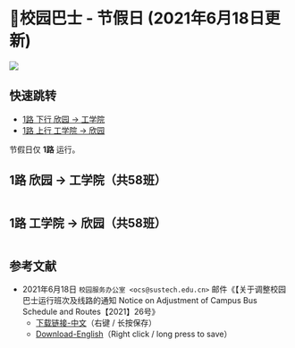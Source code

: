 # 🚌校园巴士 - 节假日 (2021年6月18日更新)

<a data-fancybox title="" href="https://cdn.jsdelivr.net/gh/sustc/sustech-online-ng@master/docs/transport/busline2.png">![](./busline2.png)</a>

## 快速跳转
* [1路 下行 欣园 → 工学院](#_1路-欣园-→-工学院-共58班)
* [1路 上行 工学院 → 欣园](#_1路-工学院-→-欣园-共58班)

节假日仅 **1路** 运行。

## 1路 欣园 → 工学院（共58班）

<!-- <ClientOnly> -->

<!-- 欣园到工学院 -->
<div id="bus-table-hl2coe">
    <table class="dataTable" id="holi-bus-hl2coe">
    </table>
</div>
<!-- </ClientOnly> -->

## 1路 工学院 → 欣园（共58班）

<!-- 工学院到欣园 -->
<div id="bus-table-coe2hl">
    <table class="dataTable" id="holi-bus-coe2hl">
    </table>
</div>
<!-- </ClientOnly> -->

## 参考文献

* 2021年6月18日 `校园服务办公室 <ocs@sustech.edu.cn>` 邮件《【关于调整校园巴士运行班次及线路的通知 Notice on Adjustment of Campus Bus Schedule and Routes【2021】26号》
    * [下载链接-中文](https://cdn.jsdelivr.net/gh/sustc/sustech-online-ng@master/docs/transport/Campus_Bus_Schedule_2021_06_CN.pdf)（右键 / 长按保存）
    * [Download-English](https://cdn.jsdelivr.net/gh/sustc/sustech-online-ng@master/docs/transport/Campus_Bus_Schedule_2021_06_EN.pdf)（Right click / long press to save）

<script>
  export default {
    mounted () {
    function getTime(MinBefore) {
        // 获取x分钟前的时间
        var date = new Date();
        date.setMinutes(date.getMinutes() - MinBefore);
        var h = date.getHours();
        var hour = (h < 10) ? "0" + h : h;
        var m = date.getMinutes();
        var min = (m < 10) ? "0" + m : m;
        return hour + ":" + min;
    }

    function update_bus_status(bus_time_table) {
        var now_20 = getTime(20);
        var now = getTime(0);
        var now_row_index = 0;
        for (var i = 0, len = bus_time_table.length; i < len; i++) {
            if (bus_time_table[i][0] < now_20) {
                bus_time_table[i][2] = "已到达";
                now_row_index = i;
            } else if (bus_time_table[i][0] < now) {
                bus_time_table[i][2] = "在途中";
            } else {
                bus_time_table[i][2] = "未发车";
            }
        }
        return { "row": now_row_index, "now_table": bus_time_table }
    }

    // 欣园 → 科研楼
    var bus_data_json = {
        "coe2hl":[
            ["07:20","",""],
            ["07:40","",""],
            ["08:00","",""],
            ["08:20","",""],
            ["08:40","",""],
            ["09:00","",""],
            ["09:20","",""],
            ["09:40","",""],
            ["10:00","",""],
            ["10:20","",""],
            ["10:40","",""],
            ["11:00","",""],
            ["11:10","",""],
            ["11:20","",""],
            ["11:30","",""],
            ["11:40","",""],
            ["11:50","",""],
            ["12:00","",""],
            ["12:10","",""],
            ["12:20","",""],
            ["12:30","",""],
            ["12:40","",""],
            ["12:50","",""],
            ["13:00","",""],
            ["13:20","",""],
            ["13:40","",""],
            ["14:00","",""],
            ["14:20","",""],
            ["14:40","",""],
            ["15:00","",""],
            ["15:20","",""],
            ["15:40","",""],
            ["16:00","",""],
            ["16:20","",""],
            ["16:40","",""],
            ["17:00","",""],
            ["17:10","",""],
            ["17:20","",""],
            ["17:30","",""],
            ["17:40","",""],
            ["17:50","",""],
            ["18:00","",""],
            ["18:10","",""],
            ["18:20","",""],
            ["18:30","",""],
            ["18:40","",""],
            ["18:50","",""],
            ["19:00","",""],
            ["19:20","",""],
            ["19:40","",""],
            ["20:00","",""],
            ["20:20","",""],
            ["20:40","",""],
            ["21:00","",""],
            ["21:20","",""],
            ["21:40","",""],
            ["22:00","",""],
            ["22:20","",""],],
        "hl2coe":[
            ["07:00","",""],
            ["07:20","",""],
            ["07:40","",""],
            ["08:00","",""],
            ["08:20","",""],
            ["08:40","",""],
            ["09:00","",""],
            ["09:20","",""],
            ["09:40","",""],
            ["10:00","",""],
            ["10:20","",""],
            ["10:40","",""],
            ["11:00","",""],
            ["11:10","",""],
            ["11:20","",""],
            ["11:30","",""],
            ["11:40","",""],
            ["11:50","",""],
            ["12:00","",""],
            ["12:10","",""],
            ["12:20","",""],
            ["12:30","",""],
            ["12:40","",""],
            ["12:50","",""],
            ["13:00","",""],
            ["13:20","",""],
            ["13:40","",""],
            ["14:00","",""],
            ["14:20","",""],
            ["14:40","",""],
            ["15:00","",""],
            ["15:20","",""],
            ["15:40","",""],
            ["16:00","",""],
            ["16:20","",""],
            ["16:40","",""],
            ["17:00","",""],
            ["17:10","",""],
            ["17:20","",""],
            ["17:30","",""],
            ["17:40","",""],
            ["17:50","",""],
            ["18:00","",""],
            ["18:10","",""],
            ["18:20","",""],
            ["18:30","",""],
            ["18:40","",""],
            ["18:50","",""],
            ["19:00","",""],
            ["19:20","",""],
            ["19:40","",""],
            ["20:00","",""],
            ["20:20","",""],
            ["20:40","",""],
            ["21:00","",""],
            ["21:20","",""],
            ["21:40","",""],
            ["22:00","",""],],
    };

    function build_all_table() {
        if ($.fn.DataTable.isDataTable('#hl2coe')) {
            return;
        }

        var dtb_config = {
            scrollY: 300,
            paging: false,
            searching: false,
            bFilter: false,
            info: false,
            columns: [
                { title: "发车时间" },
                { title: "平时/高峰", "orderable": false, "visible": false},
                // 前端隐藏高峰列，可能以后要用。
                { title: "状态", "orderable": false },
            ],
            rowCallback: function (row, data, index) {
                if (data[2] == "已到达") {
                    $('td', row).css('background-color', '#003f43'); // SUSTech dark green
                    $('td', row).css('color', '#FFFFFF');
                }
                else if (data[2] == "未发车") {
                    $('td', row).css('background-color', '#FFFFFF'); // SUSTech dark green
                    $('td', row).css('color', '#2c3e50');
                }
                else if (data[2] == "在途中") {
                    $('td', row).css('background-color', '#ed6c00'); // SUSTech orange
                    $('td', row).each(function () {
                        $(this).html('<b>' + $(this).text() + '</b>');
                    });
                }
            }
        }

        var busdata_hl2coe; // high land - COE
        var busdata_coe2hl; // COE - high land

        // high land - COE
        var tmp = update_bus_status(bus_data_json.hl2coe);
        busdata_hl2coe = tmp.now_table;
        var now_bus_row_hl2coe = tmp.row;
        var ins_table_hl2coe = $('#holi-bus-hl2coe').DataTable($.extend(true, { data: busdata_hl2coe }, dtb_config));
        var now_bus_offset = $(ins_table_hl2coe.row(Math.min(now_bus_row_hl2coe, busdata_hl2coe.length)).node()).offset().top - $(ins_table_hl2coe.row(0).node()).offset().top;
        $("#bus-table-hl2coe .dataTables_scrollBody").scrollTop(now_bus_offset);

        // COE - high land
        var tmp = update_bus_status(bus_data_json.coe2hl);
        busdata_coe2hl = tmp.now_table;
        var now_bus_row_coe2hl = tmp.row;
        var ins_table_coe2hl = $('#holi-bus-coe2hl').DataTable($.extend(true, { data: busdata_coe2hl }, dtb_config));
        var now_bus_offset = $(ins_table_coe2hl.row(Math.min(now_bus_row_coe2hl, busdata_coe2hl.length)).node()).offset().top - $(ins_table_coe2hl.row(0).node()).offset().top;
        $("#bus-table-coe2hl .dataTables_scrollBody").scrollTop(now_bus_offset);

    }

    document.addEventListener('DOMContentLoaded', build_all_table, false);

    $(document).ready(function () {
        build_all_table();
    });
    }
  }
</script>
